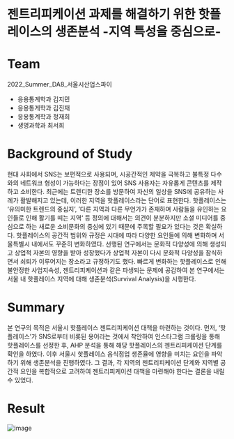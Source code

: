 # 젠트리피케이션 과제를 해결하기 위한 핫플레이스의 생존분석 -지역 특성을 중심으로-

# Team
2022_Summer_DA8_서울시산업스파이
* 응용통계학과 김지민 
* 응용통게학과 김진재
* 응용통계학과 정재희
* 생명과학과 최서희

# Background of Study
현대 사회에서 SNS는 보편적으로 사용되며, 시공간적인 제약을 극복하고 불특정 다수와의 네트워크 형성이 가능하다는 장점이 있어 SNS 사용자는 자유롭게 콘텐츠를 제작하고 소비한다. 최근에는 트렌디한 장소를 방문하여 자신의 일상을 SNS에 공유하는 사례가 활발해지고 있는데, 이러한 지역을 핫플레이스라는 단어로 표현한다. 핫플레이스는 ‘유의미한 트렌드의 중심지’, ’다른 지역과 다른 무언가가 존재하며 사람들을 유인하는 요인들로 인해 활기를 띠는 지역‘ 등 정의에 대해서는 의견이 분분하지만 소셜 미디어를 중심으로 하는 새로운 소비문화의 중심에 있기 때문에 주목할 필요가 있다는 것은 확실하다. 핫플레이스의 공간적 범위와 규정은 시대에 따라 다양한 요인들에 의해 변화하며 서울특별시 내에서도 꾸준히 변화하였다. 선행된 연구에서는 문화적 다양성에 의해 생성되고 상업적 자본의 영향을 받아 성장했다가 상업적 자본이 다시 문화적 다양성을 잠식하면서 쇠퇴가 이루어지는 장소라고 규정하기도 했다. 빠르게 변화하는 핫플레이스로 인해 불안정한 사업지속성, 젠트리피케이션과 같은 파생되는 문제에 공감하여 본 연구에서는 서울 내 핫플레이스 지역에 대해 생존분석(Survival Analysis)을 시행한다.

# Summary
본 연구의 목적은 서울시 핫플레이스 젠트리피케이션 대책을 마련하는 것이다. 먼저, ‘핫플레이스’가 SNS로부터 비롯된 용어라는 것에서 착안하여 인스타그램 크롤링을 통해 핫플레이스를 선정한 후, AHP 분석을 통해 해당 핫플레이스의 젠트리피케이션 단계를 확인을 하였다. 이후 서울시 핫플레이스 음식점업 생존율에 영향을 미치는 요인을 파악하기 위해 생존분석을 진행하였다. 그 결과, 각 지역의 젠트리피케이션 단계와 지역별 공간적 요인을 복합적으로 고려하여 젠트리피케이션 대책을 마련해야 한다는 결론을 내릴 수 있었다. 

# Result
![image](https://user-images.githubusercontent.com/100953434/184644219-d6438107-c728-495d-9f46-ce141793a3a4.png)

